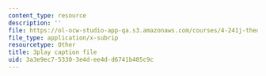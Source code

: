 ```yaml
---
content_type: resource
description: ''
file: https://ol-ocw-studio-app-qa.s3.amazonaws.com/courses/4-241j-theory-of-city-form-spring-2013/3a3e9ec753303e4dee4dd6741b405c9c_fyQFGf2z4gQ.srt
file_type: application/x-subrip
resourcetype: Other
title: 3play caption file
uid: 3a3e9ec7-5330-3e4d-ee4d-d6741b405c9c
---
```

